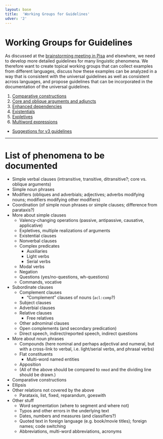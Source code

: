 ```yaml
---
layout: base
title:  'Working Groups for Guidelines'
udver: '2'
---
```


# Working Groups for Guidelines

As discussed at the [brainstorming meeting in Pisa](http://universaldependencies.org/misc/brainstorming-pisa-09-18-2017.html) and elsewhere, we need to develop more detailed guidelines for many linguistic phenomena. We therefore want to create topical working groups that can collect examples from different languages, discuss how these examples can be analyzed in a way that is consistent with the universal guidelines as well as consistent across languages, and propose guidelines that can be incorporated in the documentation of the universal guidelines.

1. [Comparative constructions](comparatives.html)
1. [Core and oblique arguments and adjuncts](core.html)
1. [Enhanced dependencies](enhanced.html)
3. [Existentials](existentials.html)
5. [Expletives](expletives.html)
2. [Multiword expressions](mwe.html)

* [Suggestions for v3 guidelines](v3.html)

-----

# List of phenomena to be documented

* Simple verbal clauses (intransitive, transitive, ditransitive?; core vs. oblique arguments)
* Simple noun phrases
* Modifiers (obliques and adverbials; adjectives; adverbs modifying nouns; modifiers modifying other modifiers)
* Coordination (of simple noun phrases or simple clauses; difference from parataxis?)
* More about simple clauses
  * Valency-changing operations (passive, antipassive, causative, applicative)
  * Expletives, multiple realizations of arguments
  * Existential clauses
  * Nonverbal clauses
  * Complex predicates
    * Auxiliaries
    * Light verbs
    * Serial verbs
  * Modal verbs
  * Negation
  * Questions (yes/no-questions, wh-questions)
  * Commands, vocative
* Subordinate clauses
  * Complement clauses
    * “Complement” clauses of nouns (`acl:comp`?)
  * Subject clauses
  * Adverbial clauses
  * Relative clauses
    * Free relatives
  * Other adnominal clauses
  * Open complements (and secondary predication)
  * Direct speech, indirect/reported speech, indirect questions
* More about noun phrases
  * Compounds (here nominal and perhaps adjectival and numeral, but with a cross-link to verbal, i.e. light/serial verbs, and phrasal verbs)
  * Flat constituents
    * Multi-word named entities
  * Apposition
  * (All of the above should be compared to `nmod` and the dividing line should be drawn.)
* Comparative constructions
* Ellipsis
* Other relations not covered by the above
  * Parataxis, list, fixed, reparandum, goeswith
* Other stuff
  * Word segmentation (where to segment and where not)
  * Typos and other errors in the underlying text
  * Dates, numbers and measures (and classifiers?)
  * Quoted text in foreign language (e.g. book/movie titles); foreign names; code switching
  * Abbreviations, multi-word abbreviations, acronyms

